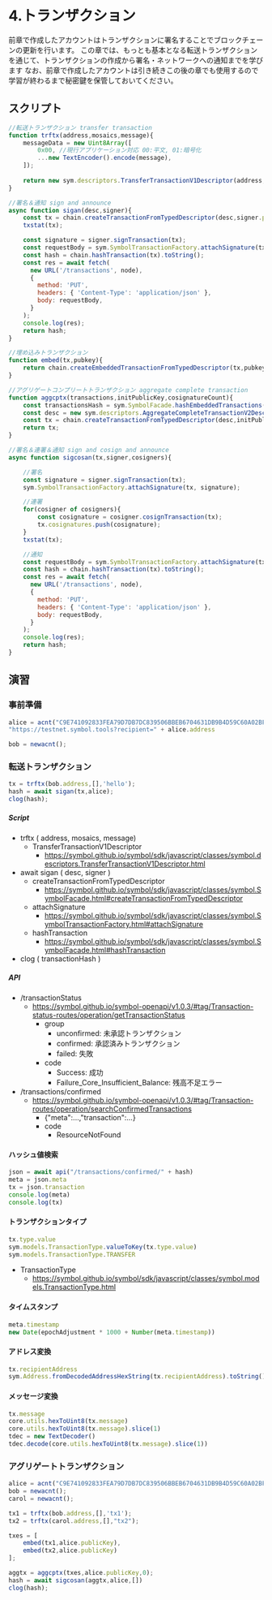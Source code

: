 # 4.トランザクション

前章で作成したアカウントはトランザクションに署名することでブロックチェーンの更新を行います。
この章では、もっとも基本となる転送トランザクションを通じて、トランザクションの作成から署名・ネットワークへの通知までを学びます
なお、前章で作成したアカウントは引き続きこの後の章でも使用するので学習が終わるまで秘密鍵を保管しておいてください。

## スクリプト
```js
//転送トランザクション transfer transaction
function trftx(address,mosaics,message){
    messageData = new Uint8Array([
        0x00, //現行アプリケーション対応 00:平文, 01:暗号化
        ...new TextEncoder().encode(message),
    ]);
    
    return new sym.descriptors.TransferTransactionV1Descriptor(address,mosaics,messageData);
}

//署名＆通知 sign and announce
async function sigan(desc,signer){
    const tx = chain.createTransactionFromTypedDescriptor(desc,signer.publicKey,feeMultiplier,add2Hours);
    txstat(tx);

    const signature = signer.signTransaction(tx);
    const requestBody = sym.SymbolTransactionFactory.attachSignature(tx, signature);
    const hash = chain.hashTransaction(tx).toString();
    const res = await fetch(
      new URL('/transactions', node),
      {
        method: 'PUT',
        headers: { 'Content-Type': 'application/json' },
        body: requestBody,
      }
    );
    console.log(res);
    return hash;
}

//埋め込みトランザクション
function embed(tx,pubkey){
    return chain.createEmbeddedTransactionFromTypedDescriptor(tx,pubkey);
}

//アグリゲートコンプリートトランザクション aggregate complete transaction
function aggcptx(transactions,initPublicKey,cosignatureCount){
    const transactionsHash = sym.SymbolFacade.hashEmbeddedTransactions(transactions);
    const desc = new sym.descriptors.AggregateCompleteTransactionV2Descriptor(transactionsHash,transactions,[]);
    const tx = chain.createTransactionFromTypedDescriptor(desc,initPublicKey,feeMultiplier,add2Hours,cosignatureCount);
    return tx;
}

//署名＆連署＆通知 sign and cosign and announce
async function sigcosan(tx,signer,cosigners){

    //署名
    const signature = signer.signTransaction(tx);
    sym.SymbolTransactionFactory.attachSignature(tx, signature);

    //連署
    for(cosigner of cosigners){
        const cosignature = cosigner.cosignTransaction(tx);
        tx.cosignatures.push(cosignature);
    }
    txstat(tx);

    //通知
    const requestBody = sym.SymbolTransactionFactory.attachSignature(tx, tx.signature);
    const hash = chain.hashTransaction(tx).toString();
    const res = await fetch(
      new URL('/transactions', node),
      {
        method: 'PUT',
        headers: { 'Content-Type': 'application/json' },
        body: requestBody,
      }
    );
    console.log(res);
    return hash;
}


```

## 演習

### 事前準備
```js
alice = acnt("C9E741092833FEA79D7DB7DC839506BBEB6704631DB9B4D59C60A02BF6B0200C");
"https://testnet.symbol.tools?recipient=" + alice.address

bob = newacnt();
```
### 転送トランザクション
```js
tx = trftx(bob.address,[],'hello');
hash = await sigan(tx,alice);
clog(hash);
```

##### Script
- trftx ( address, mosaics, message)
    - TransferTransactionV1Descriptor
        - https://symbol.github.io/symbol/sdk/javascript/classes/symbol.descriptors.TransferTransactionV1Descriptor.html
- await sigan ( desc, signer )
    - createTransactionFromTypedDescriptor
        - https://symbol.github.io/symbol/sdk/javascript/classes/symbol.SymbolFacade.html#createTransactionFromTypedDescriptor
    - attachSignature
        - https://symbol.github.io/symbol/sdk/javascript/classes/symbol.SymbolTransactionFactory.html#attachSignature
    - hashTransaction
        - https://symbol.github.io/symbol/sdk/javascript/classes/symbol.SymbolFacade.html#hashTransaction
- clog ( transactionHash )

##### API
- /transactionStatus
    - https://symbol.github.io/symbol-openapi/v1.0.3/#tag/Transaction-status-routes/operation/getTransactionStatus
        - group
            - unconfirmed: 未承認トランザクション
            - confirmed: 承認済みトランザクション
            - failed: 失敗
        - code
            - Success: 成功
            - Failure_Core_Insufficient_Balance: 残高不足エラー
- /transactions/confirmed
    - https://symbol.github.io/symbol-openapi/v1.0.3/#tag/Transaction-routes/operation/searchConfirmedTransactions
        - {"meta":...,"transaction":...}
        - code
            - ResourceNotFound


#### ハッシュ値検索
```js
json = await api("/transactions/confirmed/" + hash)
meta = json.meta
tx = json.transaction
console.log(meta)
console.log(tx)
```

#### トランザクションタイプ

```js
tx.type.value
sym.models.TransactionType.valueToKey(tx.type.value)
sym.models.TransactionType.TRANSFER
```

- TransactionType
    - https://symbol.github.io/symbol/sdk/javascript/classes/symbol.models.TransactionType.html



#### タイムスタンプ
```js
meta.timestamp
new Date(epochAdjustment * 1000 + Number(meta.timestamp))
```
#### アドレス変換

```js
tx.recipientAddress
sym.Address.fromDecodedAddressHexString(tx.recipientAddress).toString()
```

#### メッセージ変換

```js
tx.message
core.utils.hexToUint8(tx.message)
core.utils.hexToUint8(tx.message).slice(1)
tdec = new TextDecoder()
tdec.decode(core.utils.hexToUint8(tx.message).slice(1))
```

### アグリゲートトランザクション
```js
alice = acnt("C9E741092833FEA79D7DB7DC839506BBEB6704631DB9B4D59C60A02BF6B0200C");
bob = newacnt();
carol = newacnt();

tx1 = trftx(bob.address,[],'tx1');
tx2 = trftx(carol.address,[],"tx2");

txes = [
    embed(tx1,alice.publicKey),
    embed(tx2,alice.publicKey)
];

aggtx = aggcptx(txes,alice.publicKey,0);
hash = await sigcosan(aggtx,alice,[])
clog(hash);
```
